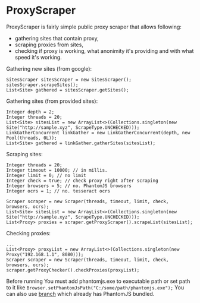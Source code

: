 ProxyScraper
===
ProxyScraper is fairly simple public proxy scraper that allows following: 
- gathering sites that contain proxy, 
- scraping proxies from sites,
- checking if proxy is working, what anonimity it's providing and with what speed it's working.

Gathering new sites (from google):
```
SitesScraper sitesScraper = new SitesScraper();
sitesScraper.scrapeSites();
List<Site> gathered = sitesScraper.getSites();
```

Gathering sites (from provided sites):
```
Integer depth = 2;
Integer threads = 20;
List<Site> sitesList = new ArrayList<>(Collections.singleton(new Site("http://sample.xyz", ScrapeType.UNCHECKED)));
LinkGatherConcurrent linkGather = new LinkGatherConcurrent(depth, new Pool(threads, 0L));
List<Site> gathered = linkGather.gatherSites(sitesList);
```

Scraping sites:
````
Integer threads = 20;
Integer timeout = 10000; // in millis.
Integer limit = 0; // no limit
Integer check = true; // check proxy right after scraping
Integer browsers = 5; // no. PhantomJS browsers
Integer ocrs = 1; // no. tesseract ocrs

Scraper scraper = new Scraper(threads, timeout, limit, check, browsers, ocrs);
List<Site> sitesList = new ArrayList<>(Collections.singleton(new Site("http://sample.xyz", ScrapeType.UNCHECKED)));
List<Proxy> proxies = scraper.getProxyScraper().scrapeList(sitesList);
````

Checking proxies:
````
...
List<Proxy> proxyList = new ArrayList<>(Collections.singleton(new Proxy("192.168.1.1", 8080)));
Scraper scraper = new Scraper(threads, timeout, limit, check, browsers, ocrs);
scraper.getProxyChecker().checkProxies(proxyList);
````
Before running You must add phantomjs.exe to executable path or set path to it like ```Browser.setPhantomJsPath("C:/some/path/phantomjs.exe");```
You can also use [branch] which already has PhantomJS bundled.

[branch]: <https://github.com/PartTimeHackerman/ProxyScraper/tree/with-PhantomJS>